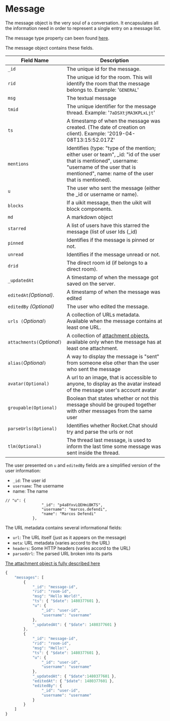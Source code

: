 # Message

The message object is the very soul of a conversation. It encapsulates all the information need in order to represent a single entry on a message list.

The message type property can been found [here](https://github.com/RocketChat/Rocket.Chat/blob/develop/apps/meteor/app/lib/lib/MessageTypes.ts).

The message object contains these fields.

| Field Name                  | Description                                                                                                                                                                                             |
| --------------------------- | ------------------------------------------------------------------------------------------------------------------------------------------------------------------------------------------------------- |
| `_id`                       | The unique id for the message.                                                                                                                                                                          |
| `rid`                       | The unique id for the room. This will identify the room that the message belongs to. Example: '`GENERAL`'                                                                                               |
| `msg`                       | The textual message                                                                                                                                                                                     |
| `tmid`                      | The unique identifier for the message thread. Example: '`7aDSXtjMA3KPLxLjt`'                                                                                                                            |
| `ts`                        | A timestamp of when the message was created. (The date of creation on client). Example: '2019-04-08T13:15:52.017Z'                                                                                      |
| `mentions`                  | Identifies (type: "type of the mention; either user or team", \_id: "id of the user that is mentioned", username: "username of the user that is mentioned", name: name of the user that is mentioned).  |
| `u`                         | The user who sent the message (either the \_id or username or name).                                                                                                                                    |
| `blocks`                    | If a uikit message, then the uikit will block components.                                                                                                                                               |
| `md`                        | A markdown object                                                                                                                                                                                       |
| `starred`                   | A list of users have this starred the message (list of user Ids (\_id)                                                                                                                                  |
| `pinned`                    | Identifies if the message is pinned or not.                                                                                                                                                             |
| `unread`                    | Identifies if the message unread or not.                                                                                                                                                                |
| `drid`                      | The direct room id (if belongs to a direct room).                                                                                                                                                       |
| `_updatedAt`                | A timestamp of when the message got saved on the server.                                                                                                                                                |
| `editedAt`_(Optional)_.     | A timestamp of when the message was edited                                                                                                                                                              |
| `editedBy` _(Optional)_     | The user who edited the message.                                                                                                                                                                        |
| `urls (`_Optional_`)`       | A collection of URLs metadata. Available when the message contains at least one URL.                                                                                                                    |
| `attachments(`_Optional_`)` | A collection of [attachment objects](../rest-api/endpoints/team-collaboration-endpoints/chat-endpoints/postmessage.md#attachments-detail), available only when the message has at least one attachment. |
| `alias(`_Optional_`)`       | A way to display the message is "sent" from someone else other than the user who sent the message                                                                                                       |
| `avatar(Optional)`          | A url to an image, that is accessible to anyone, to display as the avatar instead of the message user's account avatar                                                                                  |
| `groupable(Optional)`       | Boolean that states whether or not this message should be grouped together with other messages from the same user                                                                                       |
| `parseUrls(Optional)`       | Identifies whether Rocket.Chat should try and parse the urls or not                                                                                                                                     |
| `tlm(Optional)`             | The thread last message, is used to inform the last time some message was sent inside the thread.                                                                                                       |

The user presented on `u` and `editedBy` fields are a simplified version of the user information:

* `_id`: The user id
* `username`: The username
* name: The name

```
// "u": {
                "_id": "p4a8YxvLQEHmiBKTS",
                "username": "marcos.defendi",
                "name": "Marcos Defendi"
            },
```

The URL metadata contains several informational fields:

* `url`: The URL itself (just as it appears on the message)
* `meta`: URL metadata (varies accord to the URL)
* `headers`: Some HTTP headers (varies accord to the URL)
* `parsedUrl`: The parsed URL broken into its parts

[The attachment object is fully described here](../rest-api/endpoints/team-collaboration-endpoints/chat-endpoints/postmessage.md#attachments-detail)

```javascript
{
    "messages": [
        {
            "_id": "message-id",
            "rid": "room-id",
            "msg": "Hello World!",
            "ts": { "$date": 1480377601 },
            "u": {
                "_id": "user-id",
                "username": "username"
            },
            "_updatedAt": { "$date": 1480377601 }
        },
        {
            "_id": "message-id",
            "rid": "room-id",
            "msg": "Hello!",
            "ts": { "$date": 1480377601 },
            "u": {
                "_id": "user-id",
                "username": "username"
            },
            "_updatedAt": { "$date":1480377601 },
            "editedAt": { "$date": 1480377601 },
            "editedBy": {
                "_id": "user-id",
                "username": "username"
            }
        }
    ]
}
```
